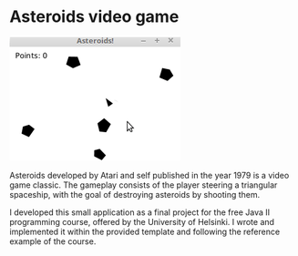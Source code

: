 # Asteroids video game

![](https://github.com/ningia92/asteroids-game/blob/main/asteroids-ammuskelua.gif)

Asteroids developed by Atari and self published in the year 1979 is a video game classic. The gameplay consists of the player steering a triangular spaceship, with the goal of destroying asteroids by shooting them.

I developed this small application as a final project for the free Java II programming course, offered by the University of Helsinki. I wrote and implemented it within the provided template and following the reference example of the course.


